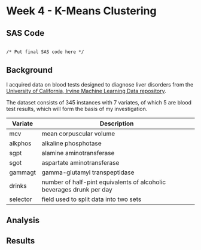 # Week 4 - K-Means Clustering

## SAS Code
```sas

/* Put final SAS code here */

```

## Background
I acquired data on blood tests designed to diagnose liver disorders from the [University of California, Irvine Machine Learning Data repository](http://archive.ics.uci.edu/ml/datasets/Liver+Disorders).

The dataset consists of 345 instances with 7 variates, of which 5 are blood test results, which will form the basis of my investigation.

| Variate | Description |
| ---- | ---- |
| mcv  | mean corpuscular volume |
| alkphos | alkaline phosphotase |
| sgpt | alamine aminotransferase |
| sgot | aspartate aminotransferase |
| gammagt | gamma-glutamyl transpeptidase |
| drinks | number of half-pint equivalents of alcoholic beverages drunk per day |
| selector | field used to split data into two sets |

## Analysis

## Results
